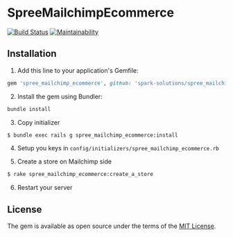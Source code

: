# SpreeMailchimpEcommerce
[![Build Status](https://travis-ci.org/spark-solutions/spree_mailchimp_ecommerce.svg?branch=master)](https://travis-ci.org/spark-solutions/spree_mailchimp_ecommerce)
[![Maintainability](https://api.codeclimate.com/v1/badges/4f78be32523b539f2788/maintainability)](https://codeclimate.com/github/spark-solutions/spree_mailchimp_ecommerce/maintainability)


## Installation
1. Add this line to your application's Gemfile:

```ruby
gem 'spree_mailchimp_ecommerce', github: 'spark-solutions/spree_mailchimp_ecommerce', branch: 'master'
```

2. Install the gem using Bundler:
  ```ruby
  bundle install
  ```

3. Copy initializer
```bash
$ bundle exec rails g spree_mailchimp_ecommerce:install
```

4. Setup you keys in `config/initializers/spree_mailchimp_ecommerce.rb`

5. Create a store on Mailchimp side

```bash
$ rake spree_mailchimp_ecommerce:create_a_store
```

6. Restart your server

## License
The gem is available as open source under the terms of the [MIT License](https://opensource.org/licenses/MIT).
